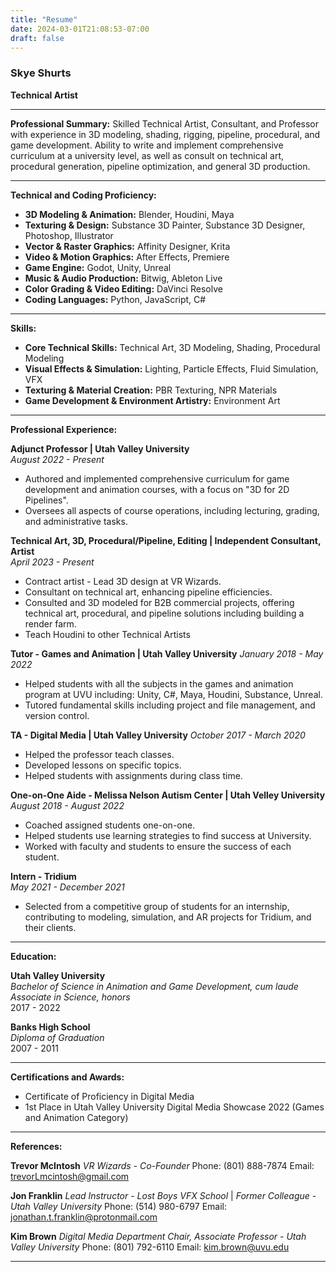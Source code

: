 ```yaml
---
title: "Resume"
date: 2024-03-01T21:08:53-07:00
draft: false
---
```


### Skye Shurts
**Technical Artist**

---
**Professional Summary:**
Skilled Technical Artist, Consultant, and Professor with experience in 3D modeling, shading, rigging, pipeline, procedural, and game development. Ability to write and implement comprehensive curriculum at a university level, as well as consult on technical art, procedural generation, pipeline optimization, and general 3D production. 

---
**Technical and Coding Proficiency:**
- **3D Modeling & Animation:** Blender, Houdini, Maya
- **Texturing & Design:** Substance 3D Painter, Substance 3D Designer, Photoshop, Illustrator
- **Vector & Raster Graphics:** Affinity Designer, Krita
- **Video & Motion Graphics:** After Effects, Premiere
- **Game Engine:** Godot, Unity, Unreal
- **Music & Audio Production:** Bitwig, Ableton Live
- **Color Grading & Video Editing:** DaVinci Resolve
- **Coding Languages:** Python, JavaScript, C#
---
**Skills:**
- **Core Technical Skills:** Technical Art, 3D Modeling, Shading, Procedural Modeling
- **Visual Effects & Simulation:** Lighting, Particle Effects, Fluid Simulation, VFX
- **Texturing & Material Creation:** PBR Texturing, NPR Materials
- **Game Development & Environment Artistry:** Environment Art

---
**Professional Experience:**

**Adjunct Professor | Utah Valley University**  
*August 2022 - Present*  
- Authored and implemented comprehensive curriculum for game development and animation courses, with a focus on "3D for 2D Pipelines".
- Oversees all aspects of course operations, including lecturing, grading, and administrative tasks.

**Technical Art, 3D, Procedural/Pipeline, Editing | Independent Consultant, Artist**  
*April 2023 - Present*  
- Contract artist - Lead 3D design at VR Wizards. 
- Consultant on technical art, enhancing pipeline efficiencies.
- Consulted and 3D modeled for B2B commercial projects, offering technical art, procedural, and pipeline solutions including building a render farm.
- Teach Houdini to other Technical Artists

**Tutor - Games and Animation | Utah Valley University**
*January 2018 - May 2022*
- Helped students with all the subjects in the games and animation program at UVU including: Unity, C#, Maya, Houdini, Substance, Unreal.
- Tutored fundamental skills including project and file management, and version control.

**TA - Digital Media | Utah Valley University**
*October 2017 - March 2020*
- Helped the professor teach classes.
- Developed lessons on specific topics.
- Helped students with assignments during class time.

**One-on-One Aide - Melissa Nelson Autism Center | Utah Velley University**
*August 2018 - August 2022*
- Coached assigned students one-on-one.
- Helped students use learning strategies to find success at University.
- Worked with faculty and students to ensure the success of each student.

**Intern - Tridium**  
*May 2021 - December 2021*  
- Selected from a competitive group of students for an internship, contributing to modeling, simulation, and AR projects for Tridium, and their clients.

---

**Education:**

**Utah Valley University**  
*Bachelor of Science in Animation and Game Development, cum laude*  
*Associate in Science, honors*  
2017 - 2022

**Banks High School**  
*Diploma of Graduation*  
2007 - 2011

---
**Certifications and Awards:**
- Certificate of Proficiency in Digital Media
- 1st Place in Utah Valley University Digital Media Showcase 2022 (Games and Animation Category)

---
**References:**

**Trevor McIntosh**
*VR Wizards - Co-Founder*
Phone: (801) 888-7874
Email: trevorLmcintosh@gmail.com

**Jon Franklin**
*Lead Instructor - Lost Boys VFX School* | *Former Colleague - Utah Valley University*
Phone: (514) 980-6797
Email: jonathan.t.franklin@protonmail.com

**Kim Brown**
*Digital Media Department Chair, Associate Professor - Utah Valley University*
Phone: (801) 792-6110
Email: kim.brown@uvu.edu


---

